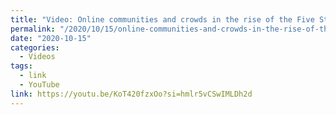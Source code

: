 ```yaml
---
title: "Video: Online communities and crowds in the rise of the Five Star Movement"
permalink: "/2020/10/15/online-communities-and-crowds-in-the-rise-of-the-five-star-movement/"
date: "2020-10-15"
categories:
  - Videos
tags:
  - link
  - YouTube
link: https://youtu.be/KoT420fzxOo?si=hmlr5vCSwIMLDh2d
---
```

